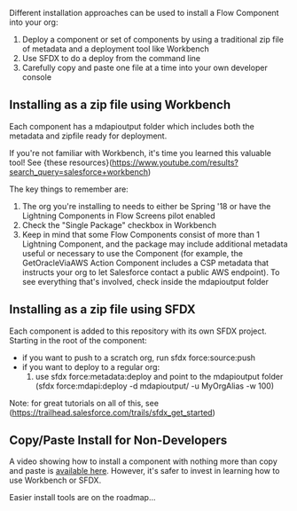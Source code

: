 Different installation approaches can be used to install a Flow Component into your org:

1) Deploy a component or set of components by using a traditional zip file of metadata and a deployment tool like Workbench
2) Use SFDX to do a deploy from the command line
3) Carefully copy and paste one file at a time into your own developer console

## Installing as a zip file using Workbench
Each component has a mdapioutput folder which includes both the metadata and zipfile ready for deployment.

If you're not familiar with Workbench, it's time you learned this valuable tool! See {these resources}(https://www.youtube.com/results?search_query=salesforce+workbench)

The key things to remember are:
1) The org you're installing to needs to either be Spring '18 or have the Lightning Components in Flow Screens pilot enabled
2) Check the "Single Package" checkbox in Workbench
3) Keep in mind that some Flow Components consist of more than 1 Lightning Component, and the package may include additional metadata useful or necessary to use the Component (for example, the GetOracleViaAWS Action Component includes a CSP metadata that instructs your org to let Salesforce contact a public AWS endpoint). To see everything that's involved, check inside the mdapioutput folder

## Installing as a zip file using SFDX

Each component is added to this repository with its own SFDX project. Starting in the root of the component:
 
- if you want to push to a scratch org, run sfdx force:source:push
- if you want to deploy to a regular org:
  1. use sfdx force:metadata:deploy and point to the mdapioutput folder
        (sfdx force:mdapi:deploy -d mdapioutput/ -u MyOrgAlias -w 100)
  
Note: for great tutorials on all of this, see (https://trailhead.salesforce.com/trails/sfdx_get_started)


## Copy/Paste Install for Non-Developers
A video showing how to install a component with nothing more than copy and paste is [available here](https://drive.google.com/file/d/1f1ibaWk1ooeIbMLZXddJ2TRsSC0MSHB9/view?usp=sharing). However, it's safer to invest in learning how to use Workbench or SFDX.

Easier install tools are on the roadmap...
